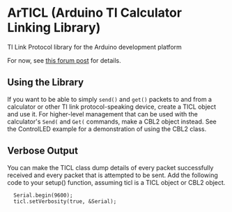 ArTICL (Arduino TI Calculator Linking Library)
==============================================
TI Link Protocol library for the Arduino development platform

For now, see [this forum post](http://www.cemetech.net/forum/viewtopic.php?t=10809) for details.

Using the Library
-----------------
If you want to be able to simply `send()` and `get()` packets to and from a
calculator or other TI link protocol-speaking device, create a TICL object and
use it. For higher-level management that can be used with the calculator's
`Send(` and `Get(` commands, make a CBL2 object instead. See the ControlLED
example for a demonstration of using the CBL2 class.

Verbose Output
--------------
You can make the TICL class dump details of every packet successfully received
and every packet that is attempted to be sent. Add the following code to your
setup() function, assuming ticl is a TICL object or CBL2 object.

```
  Serial.begin(9600);
  ticl.setVerbosity(true, &Serial);
```
